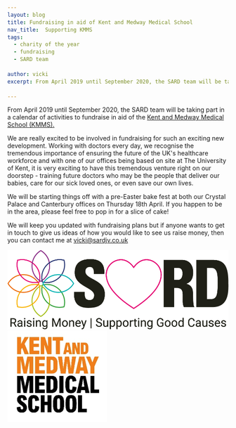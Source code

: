 ```yaml
---
layout: blog
title: Fundraising in aid of Kent and Medway Medical School
nav_title:  Supporting KMMS
tags:
  - charity of the year
  - fundraising
  - SARD team

author: vicki
excerpt: From April 2019 until September 2020, the SARD team will be taking part in a calendar of activities to fundraise in aid of the Kent and Medway Medical School (KMMS).

---
```

From April 2019 until September 2020, the SARD team will be taking part in a calendar of activities to fundraise in aid of the
<a href="https://kmms.canterbury.ac.uk/kent-and-medway-medical-school.aspx">Kent and Medway Medical School (KMMS).</a>

We are really excited to be involved in fundraising for such an exciting new development. Working with doctors every day, we recognise the tremendous importance of ensuring the future of the UK's healthcare workforce and with one of our offices being based on site at The University of Kent, it is very exciting to have this tremendous venture right on our doorstep - training future doctors who may be the people that deliver our babies, care for our sick loved ones, or even save our own lives.

We will be starting things off with a pre-Easter bake fest at both our Crystal Palace and Canterbury offices on Thursday 18th April. If you happen to be in the area, please feel free to pop in for a slice of cake!

We will keep you updated with fundraising plans but if anyone wants to get in touch to give us ideas of how you would like to see us raise money, then you can contact me at <a href="mailto:vicki@sardjv.co.uk">vicki@sardjv.co.uk</a>


<div class='row'>
  <div class='col-sm-4 thumbnail' style='border: 0px'>
    <img src='/images/blog/alice/sard-sharing.png'/>
  </div>
<div class='col-sm-2 thumbnail' style='border: 0px'>
    <img src='/images/blog/vicki/kmms_logo.png'/>
  </div>
</div>